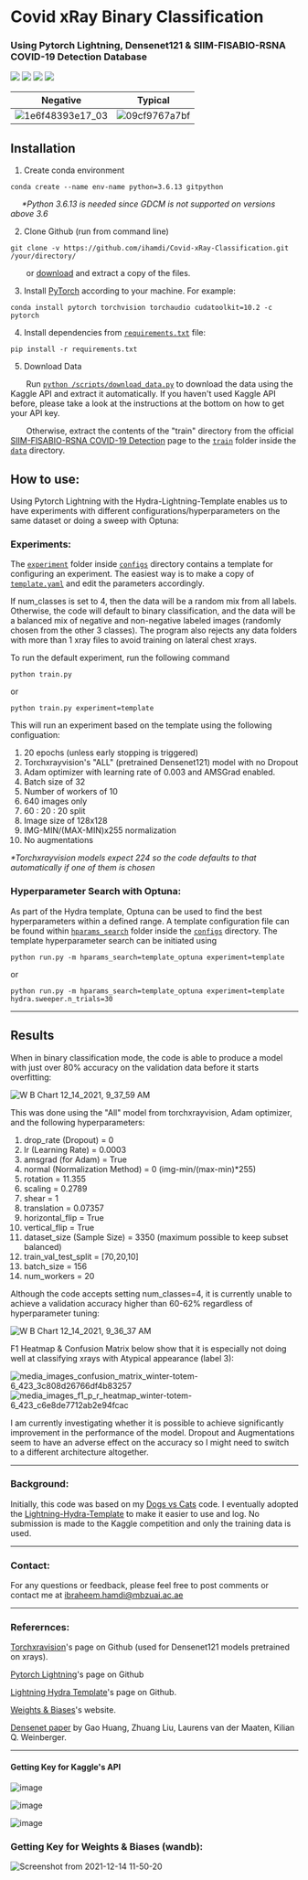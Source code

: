 # Covid xRay Binary Classification 
### Using Pytorch Lightning, Densenet121 & SIIM-FISABIO-RSNA COVID-19 Detection Database
<a href="https://www.python.org/"><img src="https://img.shields.io/badge/python-v3.6.13-blue.svg?logo=python&style=for-the-badge" /></a>
<a href="https://www.anaconda.org/"><img src="https://img.shields.io/badge/conda-v4.10.3-blue.svg?logo=conda&style=for-the-badge" /></a>
<a href="https://pytorch.org/"><img src="https://img.shields.io/badge/PyTorch-v1.10.0-red.svg?logo=PyTorch&style=for-the-badge" /></a>
<a href="https://www.pytorchlightning.ai"><img src="https://img.shields.io/badge/Lightning-v1.3.8-purple.svg?logo=PyTorch-Lightning&style=for-the-badge" /></a>

Negative             |  Typical
:-------------------------:|:-------------------------:
![1e6f48393e17_03](https://user-images.githubusercontent.com/93069949/144041416-d3e5d620-a5b4-45ae-ac8f-331358622b00.png) | ![09cf9767a7bf](https://user-images.githubusercontent.com/93069949/144042579-0e26ae6c-d7c0-439a-b59a-497faf80bdd9.jpg)

## Installation
1. Create conda environment
```
conda create --name env-name python=3.6.13 gitpython
```
&nbsp;&nbsp;&nbsp;&nbsp; _*Python 3.6.13 is needed since GDCM is not supported on versions above 3.6_

2. Clone Github (run from command line)
```
git clone -v https://github.com/ihamdi/Covid-xRay-Classification.git /your/directory/
```

&nbsp;&nbsp;&nbsp;&nbsp;&nbsp;&nbsp; or [download](https://github.com/ihamdi/Covid-xRay-Classification/archive/refs/heads/main.zip) and extract a copy of the files.

3. Install [PyTorch](https://pytorch.org/get-started/locally/) according to your machine. For example:
```
conda install pytorch torchvision torchaudio cudatoolkit=10.2 -c pytorch
```

4. Install dependencies from [`requirements.txt`](https://github.com/ihamdi/Covid-xRay-Classification/blob/main/requirements.txt) file:
```
pip install -r requirements.txt
```

5. Download Data

&nbsp;&nbsp;&nbsp;&nbsp;&nbsp;&nbsp; Run [`python /scripts/download_data.py`](https://github.com/ihamdi/Covid-xRay-Classification/blob/main/scripts/download_data.py) to download the data using the Kaggle API and extract it automatically. If you haven't used Kaggle API before, please take a look at the instructions at the bottom on how to get your API key.

&nbsp;&nbsp;&nbsp;&nbsp;&nbsp;&nbsp; Otherwise, extract the contents of the "train" directory from the official [SIIM-FISABIO-RSNA COVID-19 Detection](https://www.kaggle.com/c/siim-covid19-detection/data) page to the [`train`](https://github.com/ihamdi/Covid-xRay-Classification/tree/main/data/train) folder inside the [`data`](https://github.com/ihamdi/Covid-xRay-Classification/tree/main/data/) directory.

## How to use:
Using Pytorch Lightning with the Hydra-Lightning-Template enables us to have experiments with different configurations/hyperparameters on the same dataset or doing a sweep with Optuna:

### Experiments:
The [`experiment`](https://github.com/ihamdi/Covid-xRay-Classification/tree/main/configs/experiment/) folder inside [`configs`](https://github.com/ihamdi/Covid-xRay-Classification/tree/main/configs/) directory contains a template for configuring an experiment. The easiest way is to make a copy of [`template.yaml`](https://github.com/ihamdi/Covid-xRay-Classification/blob/main/configs/experiment/template.yaml) and edit the parameters accordingly.

If num_classes is set to 4, then the data will be a random mix from all labels. Otherwise, the code will default to binary classification, and the data will be a balanced mix of negative and non-negative labeled images (randomly chosen from the other 3 classes). The program also rejects any data folders with more than 1 xray files to avoid training on lateral chest xrays.

To run the default experiment, run the following command
```
python train.py
```
or 
```
python train.py experiment=template
```
This will run an experiment based on the template using the following configuation:
1. 20 epochs (unless early stopping is triggered)
2. Torchxrayvision's "ALL" (pretrained Densenet121) model with no Dropout
3. Adam optimizer with learning rate of 0.003 and AMSGrad enabled.
4. Batch size of 32
5. Number of workers of 10
6. 640 images only
7. 60 : 20 : 20 split
8. Image size of 128x128
9. IMG-MIN/(MAX-MIN)x255 normalization
10. No augmentations

_*Torchxrayvision models expect 224 so the code defaults to that automatically if one of them is chosen_

### Hyperparameter Search with Optuna:
As part of the Hydra template, Optuna can be used to find the best hyperparameters within a defined range. A template configuration file can be found within [`hparams_search`](https://github.com/ihamdi/Covid-xRay-Classification/tree/main/configs/hparams_search/) folder inside the [`configs`](https://github.com/ihamdi/Covid-xRay-Classification/tree/main/configs/) directory. The template hyperparameter search can be initiated using
```
python run.py -m hparams_search=template_optuna experiment=template
```
or
```
python run.py -m hparams_search=template_optuna experiment=template hydra.sweeper.n_trials=30
```
---

## Results
When in binary classification mode, the code is able to produce a model with just over 80% accuracy on the validation data before it starts overfitting: 

![W B Chart 12_14_2021, 9_37_59 AM](https://user-images.githubusercontent.com/93069949/145939574-a89b312a-b3ee-42b5-9482-3313f188d22c.png)

This was done using the "All" model from torchxrayvision, Adam optimizer, and the following hyperparameters:
1. drop_rate (Dropout) = 0
2. lr (Learning Rate) = 0.0003
3. amsgrad (for Adam) = True
4. normal (Normalization Method) = 0 (img-min/(max-min)*255) 
5. rotation = 11.355
6. scaling = 0.2789
7. shear = 1
8. translation = 0.07357
9. horizontal_flip = True
10. vertical_flip = True
11. dataset_size (Sample Size) = 3350 (maximum possible to keep subset balanced)
12. train_val_test_split = [70,20,10]
13. batch_size = 156
14. num_workers = 20


Although the code accepts setting num_classes=4, it is currently unable to achieve a validation accuracy higher than 60-62% regardless of hyperparameter tuning:

![W B Chart 12_14_2021, 9_36_37 AM](https://user-images.githubusercontent.com/93069949/145939394-ab623cd7-087d-4256-82d2-358bc6b16d30.png)

F1 Heatmap & Confusion Matrix below show that it is especially not doing well at classifying xrays with Atypical appearance (label 3): 

![media_images_confusion_matrix_winter-totem-6_423_3c808d26766df4b83257](https://user-images.githubusercontent.com/93069949/145939273-8b8bead8-e501-4061-b9c6-9347d0895efb.png)
![media_images_f1_p_r_heatmap_winter-totem-6_423_c6e8de7712ab2e94fcac](https://user-images.githubusercontent.com/93069949/145939274-8b1370d0-bded-4d09-b9d8-db7bdd458954.png)

I am currently investigating whether it is possible to achieve significantly improvement in the performance of the model. Dropout and Augmentations seem to have an adverse effect on the accuracy so I might need to switch to a different architecture altogether. 

---

### Background:

Initially, this code was based on my [Dogs vs Cats](https://github.com/ihamdi/Dogs-vs-Cats-Classification) code. I eventually adopted the [Lightning-Hydra-Template](https://github.com/ashleve/lightning-hydra-template) to make it easier to use and log. No submission is made to the Kaggle competition and only the training data is used.

---

### Contact:

For any questions or feedback, please feel free to post comments or contact me at ibraheem.hamdi@mbzuai.ac.ae

---

### Referernces:

[Torchxravision](https://github.com/mlmed/torchxrayvision)'s page on Github (used for Densenet121 models pretrained on xrays).

[Pytorch Lightning](https://github.com/PyTorchLightning/pytorch-lightning)'s page on Github

[Lightning Hydra Template](https://github.com/ashleve/lightning-hydra-template/)'s page on Github.

[Weights & Biases](https://wandb.ai/)'s website.

[Densenet paper](https://arxiv.org/abs/1608.06993) by Gao Huang, Zhuang Liu, Laurens van der Maaten, Kilian Q. Weinberger.

---

#### Getting Key for Kaggle's API

![image](https://user-images.githubusercontent.com/93069949/144188576-d457568e-7cd2-42f2-ba08-9c41143d674d.png)

![image](https://user-images.githubusercontent.com/93069949/144188635-705e1e29-92ae-4aba-be66-0e1d2e1c29ca.png)

![image](https://user-images.githubusercontent.com/93069949/144188696-f535f9c8-3ed8-4e1b-8f0d-179d7e5be2a2.png)

### Getting Key for Weights & Biases (wandb):

![Screenshot from 2021-12-14 11-50-20](https://user-images.githubusercontent.com/93069949/145955435-3a354138-f962-4271-85c7-053d487920c7.png)
